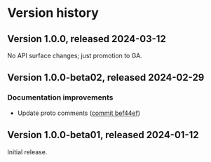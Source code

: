 # Version history

## Version 1.0.0, released 2024-03-12

No API surface changes; just promotion to GA.

## Version 1.0.0-beta02, released 2024-02-29

### Documentation improvements

- Update proto comments ([commit bef44ef](https://github.com/googleapis/google-cloud-dotnet/commit/bef44ef4047ac2b9e179a49cbe87398fe0c61746))

## Version 1.0.0-beta01, released 2024-01-12

Initial release.
